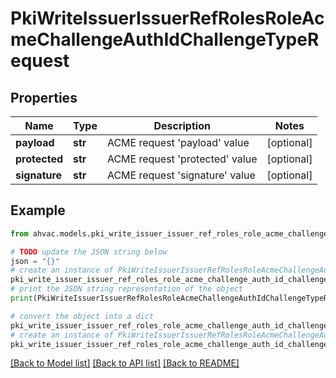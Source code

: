 # PkiWriteIssuerIssuerRefRolesRoleAcmeChallengeAuthIdChallengeTypeRequest


## Properties

Name | Type | Description | Notes
------------ | ------------- | ------------- | -------------
**payload** | **str** | ACME request &#39;payload&#39; value | [optional] 
**protected** | **str** | ACME request &#39;protected&#39; value | [optional] 
**signature** | **str** | ACME request &#39;signature&#39; value | [optional] 

## Example

```python
from ahvac.models.pki_write_issuer_issuer_ref_roles_role_acme_challenge_auth_id_challenge_type_request import PkiWriteIssuerIssuerRefRolesRoleAcmeChallengeAuthIdChallengeTypeRequest

# TODO update the JSON string below
json = "{}"
# create an instance of PkiWriteIssuerIssuerRefRolesRoleAcmeChallengeAuthIdChallengeTypeRequest from a JSON string
pki_write_issuer_issuer_ref_roles_role_acme_challenge_auth_id_challenge_type_request_instance = PkiWriteIssuerIssuerRefRolesRoleAcmeChallengeAuthIdChallengeTypeRequest.from_json(json)
# print the JSON string representation of the object
print(PkiWriteIssuerIssuerRefRolesRoleAcmeChallengeAuthIdChallengeTypeRequest.to_json())

# convert the object into a dict
pki_write_issuer_issuer_ref_roles_role_acme_challenge_auth_id_challenge_type_request_dict = pki_write_issuer_issuer_ref_roles_role_acme_challenge_auth_id_challenge_type_request_instance.to_dict()
# create an instance of PkiWriteIssuerIssuerRefRolesRoleAcmeChallengeAuthIdChallengeTypeRequest from a dict
pki_write_issuer_issuer_ref_roles_role_acme_challenge_auth_id_challenge_type_request_from_dict = PkiWriteIssuerIssuerRefRolesRoleAcmeChallengeAuthIdChallengeTypeRequest.from_dict(pki_write_issuer_issuer_ref_roles_role_acme_challenge_auth_id_challenge_type_request_dict)
```
[[Back to Model list]](../README.md#documentation-for-models) [[Back to API list]](../README.md#documentation-for-api-endpoints) [[Back to README]](../README.md)


